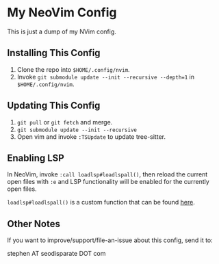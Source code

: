 # My NeoVim Config

This is just a dump of my NVim config.

## Installing This Config

1. Clone the repo into `$HOME/.config/nvim`.  
2. Invoke `git submodule update --init --recursive --depth=1` in
   `$HOME/.config/nvim`.

## Updating This Config

1. `git pull` or `git fetch` and merge.
2. `git submodule update --init --recursive`
3. Open vim and invoke `:TSUpdate` to update tree-sitter.

## Enabling LSP

In NeoVim, invoke `:call loadlsp#loadlspall()`, then reload the current open
files with `:e` and LSP functionality will be enabled for the currently open
files.

`loadlsp#loadlspall()` is a custom function that can be found
[here](https://git.seodisparate.com/stephenseo/MyNeoVimConfig/src/branch/main/pack/packages/start/loadlsp/autoload/loadlsp.vim).

## Other Notes

If you want to improve/support/file-an-issue about this config, send it to:

stephen AT seodisparate DOT com
